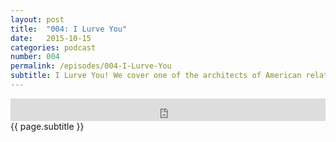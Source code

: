 ```yaml
---
layout: post
title:  "004: I Lurve You"
date:   2015-10-15
categories: podcast
number: 004
permalink: /episodes/004-I-Lurve-You
subtitle: I Lurve You! We cover one of the architects of American relationship movies, Annie Hall. One of the most popular Woody Allen movies, we discuss the quirkiness of the main character Alvy, breaking the fourth wall, and of course, is it a realistic take on love?
---
```


<iframe frameborder='0' height='36px' scrolling='no' seamless src='https://simplecast.fm/e/18503?style=dark' width='100%'></iframe>

<br>
<span class="episode_text">
{{ page.subtitle }}
</span>
<br><br>
